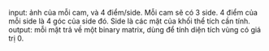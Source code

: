 input: ảnh của mỗi cam, và 4 điểm/side. Mỗi  cam sẽ có 3 side. 4 điểm của mỗi side là 4 góc của side đó.  Side  là các mặt của khối thể tích cần tính.
output: mỗi mặt trả về một  binary matrix, dùng  để tính diện tích vùng có giá trị 0.